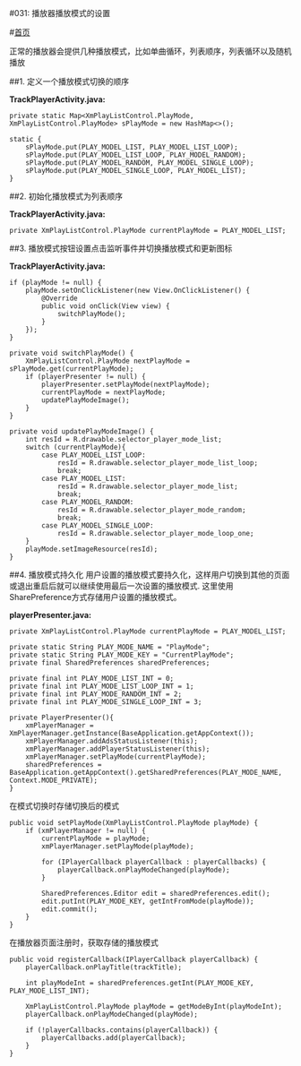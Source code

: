 #031: 播放器播放模式的设置

#[首页](./../README.md)

正常的播放器会提供几种播放模式，比如单曲循环，列表顺序，列表循环以及随机播放

##1. 定义一个播放模式切换的顺序

**TrackPlayerActivity.java:**

	private static Map<XmPlayListControl.PlayMode, XmPlayListControl.PlayMode> sPlayMode = new HashMap<>();

    static {
        sPlayMode.put(PLAY_MODEL_LIST, PLAY_MODEL_LIST_LOOP);
        sPlayMode.put(PLAY_MODEL_LIST_LOOP, PLAY_MODEL_RANDOM);
        sPlayMode.put(PLAY_MODEL_RANDOM, PLAY_MODEL_SINGLE_LOOP);
        sPlayMode.put(PLAY_MODEL_SINGLE_LOOP, PLAY_MODEL_LIST);
    }
##2. 初始化播放模式为列表顺序

**TrackPlayerActivity.java:**

    private XmPlayListControl.PlayMode currentPlayMode = PLAY_MODEL_LIST;

##3. 播放模式按钮设置点击监听事件并切换播放模式和更新图标

**TrackPlayerActivity.java:**

	if (playMode != null) {
        playMode.setOnClickListener(new View.OnClickListener() {
            @Override
            public void onClick(View view) {
                switchPlayMode();
            }
        });
    }
    
    private void switchPlayMode() {
        XmPlayListControl.PlayMode nextPlayMode = sPlayMode.get(currentPlayMode);
        if (playerPresenter != null) {
            playerPresenter.setPlayMode(nextPlayMode);
            currentPlayMode = nextPlayMode;
            updatePlayModeImage();
        }
    }
    
    private void updatePlayModeImage() {
        int resId = R.drawable.selector_player_mode_list;
        switch (currentPlayMode){
            case PLAY_MODEL_LIST_LOOP:
                resId = R.drawable.selector_player_mode_list_loop;
                break;
            case PLAY_MODEL_LIST:
                resId = R.drawable.selector_player_mode_list;
                break;
            case PLAY_MODEL_RANDOM:
                resId = R.drawable.selector_player_mode_random;
                break;
            case PLAY_MODEL_SINGLE_LOOP:
                resId = R.drawable.selector_player_mode_loop_one;
        }
        playMode.setImageResource(resId);
    }
    
##4. 播放模式持久化
用户设置的播放模式要持久化，这样用户切换到其他的页面或退出重启后就可以继续使用最后一次设置的播放模式. 这里使用SharePreference方式存储用户设置的播放模式。

**playerPresenter.java:**

	private XmPlayListControl.PlayMode currentPlayMode = PLAY_MODEL_LIST;

    private static String PLAY_MODE_NAME = "PlayMode";
    private static String PLAY_MODE_KEY = "CurrentPlayMode";
    private final SharedPreferences sharedPreferences;

    private final int PLAY_MODE_LIST_INT = 0;
    private final int PLAY_MODE_LIST_LOOP_INT = 1;
    private final int PLAY_MODE_RANDOM_INT = 2;
    private final int PLAY_MODE_SINGLE_LOOP_INT = 3;

	private PlayerPresenter(){
        xmPlayerManager = XmPlayerManager.getInstance(BaseApplication.getAppContext());
        xmPlayerManager.addAdsStatusListener(this);
        xmPlayerManager.addPlayerStatusListener(this);
        xmPlayerManager.setPlayMode(currentPlayMode);
        sharedPreferences = BaseApplication.getAppContext().getSharedPreferences(PLAY_MODE_NAME, Context.MODE_PRIVATE);
    }
 
在模式切换时存储切换后的模式

	public void setPlayMode(XmPlayListControl.PlayMode playMode) {
	    if (xmPlayerManager != null) {
	        currentPlayMode = playMode;
	        xmPlayerManager.setPlayMode(playMode);
	
	        for (IPlayerCallback playerCallback : playerCallbacks) {
	            playerCallback.onPlayModeChanged(playMode);
	        }
	
	        SharedPreferences.Editor edit = sharedPreferences.edit();
	        edit.putInt(PLAY_MODE_KEY, getIntFromMode(playMode));
	        edit.commit();
	    }
	}
	
在播放器页面注册时，获取存储的播放模式

	public void registerCallback(IPlayerCallback playerCallback) {
        playerCallback.onPlayTitle(trackTitle);

        int playModeInt = sharedPreferences.getInt(PLAY_MODE_KEY, PLAY_MODE_LIST_INT);

        XmPlayListControl.PlayMode playMode = getModeByInt(playModeInt);
        playerCallback.onPlayModeChanged(playMode);

        if (!playerCallbacks.contains(playerCallback)) {
            playerCallbacks.add(playerCallback);
        }
    }